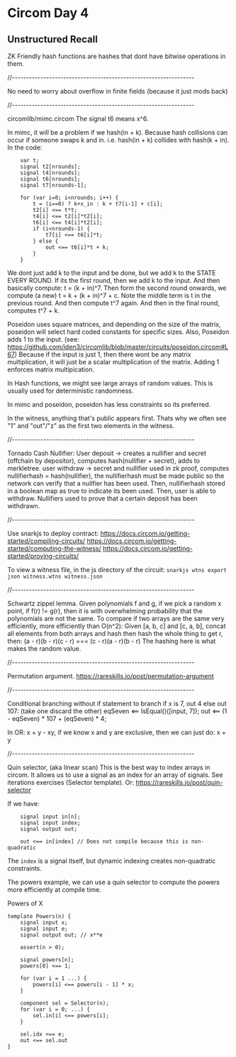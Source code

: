 # Circom Day 4

## Unstructured Recall

ZK Friendly hash functions are hashes that dont have bitwise operations in them.

//----------------------------------------------------------------

No need to worry about overflow in finite fields (because it just mods back)

//----------------------------------------------------------------

circomlib/mimc.circom
The signal t6 means x^6.

In mimc, it will be a problem if we hash(in + k). Because hash collisions can occur if
someone swaps k and in. i.e. hash(in + k) collides with hash(k + in).
In the code:
```
    var t;
    signal t2[nrounds];
    signal t4[nrounds];
    signal t6[nrounds];
    signal t7[nrounds-1];

    for (var i=0; i<nrounds; i++) {
        t = (i==0) ? k+x_in : k + t7[i-1] + c[i];
        t2[i] <== t*t;
        t4[i] <== t2[i]*t2[i];
        t6[i] <== t4[i]*t2[i];
        if (i<nrounds-1) {
            t7[i] <== t6[i]*t;
        } else {
            out <== t6[i]*t + k;
        }
    }
```
We dont just add k to the input and be done, but we add k to the STATE EVERY ROUND.
If its the first round, then we add k to the input. And then basically compute: t = (k + in)^7.
Then form the second round onwards, we compute (a new) t = k + (k + in)^7 + c. Note the middle term is t in the
previous round. And then compute t^7 again. And then in the final round, computes t^7 + k.

Poseidon uses square matrices, and depending on the size of the matrix, poseidon will select 
hard coded constants for specific sizes.
Also, Poseidon adds 1 to the input. (see: https://github.com/iden3/circomlib/blob/master/circuits/poseidon.circom#L67)
Because if the input is just 1, then there wont be any matrix multiplication, it will just be a
scalar multiplication of the matrix. Adding 1 enforces matrix multipication.

In Hash functions, we might see large arrays of random values. This is usually used for
deterministic randomness.

In mimc and poseidon, poseidon has less constraints so its preferred.

In the witness, anything that's public appears first. Thats why we often see "1" and "out"/"z" as
the first two elements in the witness.

//----------------------------------------------------------------

Tornado Cash Nullifier:
User deposit -> creates a nullifier and secret (offchain by depositor), computes hash(nullifier + secret), 
                adds to merkletree.
user withdraw -> secret and nullifier used in zk proof, computes nullifierhash = hash(nullifier),
                 the nullifierhash must be made public so the network can verify that a nullfier has
                 been used. Then, nullifierhash stored in a boolean map as true to indicate its been used. 
                 Then, user is able to withdraw.
Nullifiers used to prove that a certain deposit has been withdrawn.

//----------------------------------------------------------------

Use snarkjs to deploy contract:
https://docs.circom.io/getting-started/compiling-circuits/
https://docs.circom.io/getting-started/computing-the-witness/
https://docs.circom.io/getting-started/proving-circuits/

To view a witness file, in the js directory of the circuit: `snarkjs wtns export json witness.wtns witness.json`

//----------------------------------------------------------------

Schwartz zippel lemma.
Given polynomials f and g, if we pick a random x point, if f(r) != g(r), then it is with overwhelming probability
that the polynomials are not the same.
To compare if two arrays are the same very efficiently, more efficiently than O(n^2):
Given [a, b, c] and [c, a, b], concat all elements from both arrays and hash then hash the whole thing to get r,
then:
(a - r)(b - r)(c - r) === (c - r)(a - r)(b - r)
The hashing here is what makes the random value.

//----------------------------------------------------------------

Permutation argument.
https://rareskills.io/post/permutation-argument

//----------------------------------------------------------------

Conditional branching without if statement to branch if x is 7, out 4 else out 107:
(take one discard the other)
eqSeven <== IsEqual()([input, 7]);
out <== (1 - eqSeven) * 107 + (eqSeven) * 4;

In OR: x + y - xy, if we know x and y are exclusive, then we can just do: x + y

//----------------------------------------------------------------

Quin selector, (aka linear scan)
This is the best way to index arrays in circom.
It allows us to use a signal as an index for an array of signals.
See iterations exercises (Selector template).
Or: https://rareskills.io/post/quin-selector

If we have:
```
    signal input in[n];
    signal input index;
    signal output out;

    out <== in[index] // Does not compile because this is non-quadratic
```
The `index` is a signal itself, but dynamic indexing creates non-quadratic constraints.

The powers example, we can use a quin selector to compute the powers more efficiently
at compile time.

Powers of X
```
template Powers(n) {
    signal input x;
    signal input e;
    signal output out; // x**e

    assert(n > 0);

    signal powers[n];
    powers[0] <== 1;

    for (var i = 1 ...) {
        powers[i] <== powers[i - 1] * x;
    }

    component sel = Selector(n);
    for (var i = 0; ...) {
        sel.in[i] <== powers[i];
    }

    sel.idx <== e;
    out <== sel.out
}
```